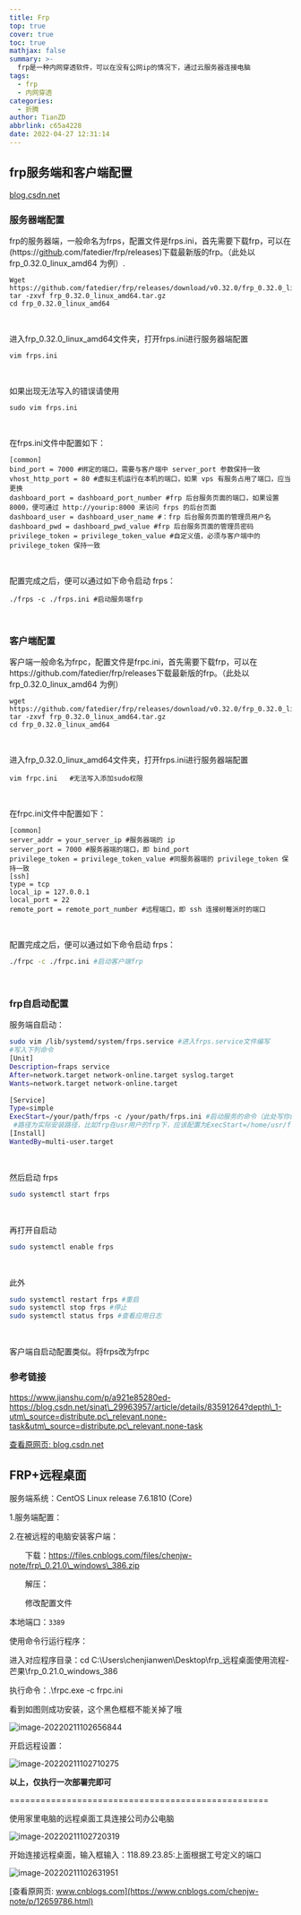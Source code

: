 ```yaml
---
title: Frp
top: true
cover: true
toc: true
mathjax: false
summary: >-
  frp是一种内网穿透软件，可以在没有公网ip的情况下，通过云服务器连接电脑
tags:
  - frp
  - 内网穿透
categories:
  - 折腾
author: TianZD
abbrlink: c65a4228
date: 2022-04-27 12:31:14
---
```


## frp服务端和客户端配置

[blog.csdn.net](https://blog.csdn.net/weixin_44373340/article/details/109803722)

### 服务器端配置

frp的服务器端，一般命名为frps，配置文件是frps.ini，首先需要下载frp，可以在(https://[github](https://so.csdn.net/so/search?q=github&spm=1001.2101.3001.7020).com/fatedier/frp/releases)下载最新版的frp。（此处以 frp\_0.32.0\_linux\_amd64 为例）.

```shell
Wget https://github.com/fatedier/frp/releases/download/v0.32.0/frp_0.32.0_linux_amd64.tar.gz
tar -zxvf frp_0.32.0_linux_amd64.tar.gz
cd frp_0.32.0_linux_amd64
```


​        

进入frp\_0.32.0\_linux\_amd64文件夹，打开frps.ini进行服务器端配置

```shell
vim frps.ini   
```


​        

如果出现无法写入的错误请使用

```shell
sudo vim frps.ini
```


​        

在frps.ini文件中配置如下：

```shell
[common]
bind_port = 7000 #绑定的端口，需要与客户端中 server_port 参数保持一致
vhost_http_port = 80 #虚拟主机运行在本机的端口，如果 vps 有服务占用了端口，应当更换
dashboard_port = dashboard_port_number #frp 后台服务页面的端口，如果设置 8000，便可通过 http://yourip:8000 来访问 frps 的后台页面
dashboard_user = dashboard_user_name #：frp 后台服务页面的管理员用户名
dashboard_pwd = dashboard_pwd_value #frp 后台服务页面的管理员密码
privilege_token = privilege_token_value #自定义值，必须与客户端中的 privilege_token 保持一致
```


​        

配置完成之后，便可以通过如下命令启动 frps：

```shell
./frps -c ./frps.ini #启动服务端frp
```


​        

### 客户端配置

客户端一般命名为frpc，配置文件是frpc.ini，首先需要下载frp，可以在https://github.com/fatedier/frp/releases下载最新版的frp。（此处以 frp\_0.32.0\_linux\_amd64 为例）

```shell
wget https://github.com/fatedier/frp/releases/download/v0.32.0/frp_0.32.0_linux_amd64.tar.gz
tar -zxvf frp_0.32.0_linux_amd64.tar.gz
cd frp_0.32.0_linux_amd64
```


​        

进入frp\_0.32.0\_linux\_amd64文件夹，打开frps.ini进行服务器端配置

```shell
vim frpc.ini   #无法写入添加sudo权限
```


​        

在frpc.ini文件中配置如下：

```shell
[common]
server_addr = your_server_ip #服务器端的 ip
server_port = 7000 #服务器端的端口，即 bind_port
privilege_token = privilege_token_value #同服务器端的 privilege_token 保持一致
[ssh]
type = tcp
local_ip = 127.0.0.1
local_port = 22
remote_port = remote_port_number #远程端口，即 ssh 连接树莓派时的端口
```


​        

配置完成之后，便可以通过如下命令启动 frps：

```sh
./frpc -c ./frpc.ini #启动客户端frp
```


​        

### frp自启动配置

服务端自启动：

```sh
sudo vim /lib/systemd/system/frps.service #进入frps.service文件编写
#写入下列命令
[Unit]
Description=fraps service
After=network.target network-online.target syslog.target
Wants=network.target network-online.target
 
[Service]
Type=simple
ExecStart=/your/path/frps -c /your/path/frps.ini #启动服务的命令（此处写你的frps的实际安装目录）
 #路径为实际安装路径，比如frp在usr用户的frp下，应该配置为ExecStart=/home/usr/frp/frps -c /home/usr/frp/frps.ini
[Install]
WantedBy=multi-user.target
```


​        

然后启动 frps

```sh
sudo systemctl start frps
```


​        

再打开自启动

```sh
sudo systemctl enable frps
```


​        

此外

```sh
sudo systemctl restart frps #重启
sudo systemctl stop frps #停止
sudo systemctl status frps #查看应用日志
```


​        

客户端自启动配置类似。将frps改为frpc

### 参考链接

https://www.jianshu.com/p/a921e85280ed-
https://blog.csdn.net/sinat\_29963957/article/details/83591264?depth\_1-utm\_source=distribute.pc\_relevant.none-task&utm\_source=distribute.pc\_relevant.none-task

[查看原网页: blog.csdn.net](https://blog.csdn.net/weixin_44373340/article/details/109803722)





## FRP+远程桌面

服务端系统：CentOS Linux release 7.6.1810 (Core)

1.服务端配置：

2.在被远程的电脑安装客户端：

　　下载：https://files.cnblogs.com/files/chenjw-note/frp\_0.21.0\_windows\_386.zip

　　解压：

　　修改配置文件

本地端口：```3389```



 使用命令行运行程序：

进入对应程序目录：cd C:\\Users\\chenjianwen\\Desktop\\frp\_远程桌面使用流程\-芒果\\frp\_0.21.0\_windows\_386

执行命令：.\\frpc.exe -c frpc.ini

看到如图则成功安装，这个黑色框框不能关掉了哦

![image-20220211102656844](https://gitee.com/tianzhendong/img/raw/master//images/202202111026940.png)

开启远程设置：

![image-20220211102710275](https://gitee.com/tianzhendong/img/raw/master//images/202202111027471.png)

**以上，仅执行一次部署完即可**

\==================================================

 使用家里电脑的远程桌面工具连接公司办公电脑

![image-20220211102720319](https://gitee.com/tianzhendong/img/raw/master//images/202202111027397.png)

开始连接远程桌面，输入框输入：118.89.23.85:上面根据工号定义的端口

![image-20220211102631951](https://gitee.com/tianzhendong/img/raw/master//images/202202111026039.png)

[查看原网页: www.cnblogs.com](https://www.cnblogs.com/chenjw-note/p/12659786.html)


